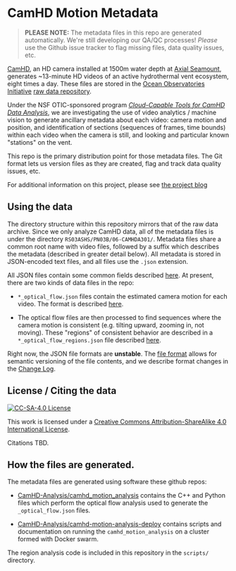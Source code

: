 # CamHD Motion Metadata

>  __PLEASE NOTE:__  The metadata files in this repo are generated automatically.   We're still developing our QA/QC processes!    _Please_ use the Github issue tracker to flag missing files, data quality issues, etc.

[CamHD](http://www.interactiveoceans.washington.edu/story/High_Definition_Video_Camera), an HD camera installed at 1500m water depth at [Axial Seamount](https://en.wikipedia.org/wiki/Axial_Seamount), generates ~13-minute HD videos of an active hydrothermal vent ecosystem, eight times a day.   These files are stored in the [Ocean Observatories Initiative](http://oceanobservatories.org/) [raw data repository](https://rawdata.oceanobservatories.org/files/RS03ASHS/PN03B/06-CAMHDA301/).

Under the NSF OTIC-sponsored program [_Cloud-Capable Tools for CamHD Data Analysis_](https://camhd-analysis.github.io/public-www/), we are investigating the use of video analytics / machine vision to generate ancillary metadata about each video: camera motion and position, and identification of sections (sequences of frames, time bounds) within each video when the camera is still, and looking and particular known "stations" on the vent.

This repo is the primary distribution point for those metadata files.   The Git format lets us version files as they are created, flag and track data quality issues, etc.

For additional information on this project, please see [the project blog](https://camhd-analysis.github.io/public-www/)

## Using the data

The directory structure within this repository mirrors that of the raw data
archive.  Since we only analyze CamHD data, all of the metadata files is under the
directory `RS03ASHS/PN03B/06-CAMHDA301/`.   Metadata files share a common root
name with video files, followed by a suffix which describes the metadata
(described in greater detail below).  All metadata is stored in JSON-encoded
text files, and all files use the `.json` extension.   

All JSON files contain some common fields described [here](docs/JsonCommon.md).  At present, there are two kinds of data files in the repo:

 * `*_optical_flow.json` files contain the estimated camera motion for each video.  The format is described [here](docs/OpticalFlow.md).

 * The optical flow files are then processed to find sequences where the camera motion is consistent (e.g. tilting upward, zooming in, not moving).  These "regions" of consistent behavior are described in a `*_optical_flow_regions.json` file described [here](docs/OpticalFlowRegions.md).

Right now, the JSON file formats are __unstable__.   The [file format](docs/JsonCommon.md) allows for semantic versioning of the file contents, and we describe format changes in the [Change Log](docs/ChangeLog.md).


## License / Citing the data

[![CC-SA-4.0 License](https://i.creativecommons.org/l/by-sa/4.0/88x31.png)](http://creativecommons.org/licenses/by-sa/4.0/)

This work is licensed under a [Creative Commons Attribution-ShareAlike 4.0 International License](http://creativecommons.org/licenses/by-sa/4.0/).

Citations TBD.


## How the files are generated.

The metadata files are generated using software these github repos:

  * [CamHD-Analysis/camhd_motion_analysis](https://github.com/CamHD-Analysis/camhd_motion_analysis) contains the C++ and Python files which perform the optical flow analysis used to generate the `_optical_flow.json` files.

  * [CamHD-Analysis/camhd-motion-analysis-deploy](https://github.com/CamHD-Analysis/camhd-motion-analysis-deploy) contains scripts and documentation on running the `camhd_motion_analysis` on a cluster formed with Docker swarm.
  
The region analysis code is included in this repository in the `scripts/` directory.
